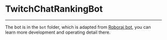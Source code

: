 # TwitchChatRankingBot
------------
The bot is in the `bot` folder, which is adapted from [Roboraj bot](https://github.com/aidanrwt/twitch-bot), you can learn more development and operating detail there.
